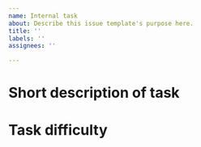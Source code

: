 ```yaml
---
name: Internal task
about: Describe this issue template's purpose here.
title: ''
labels: ''
assignees: ''

---
```


# Short description of task


# Task difficulty
<!--- Difficulty of task as XS, S, M, L. See label description for corresponding hours --->
